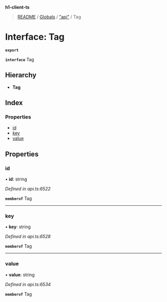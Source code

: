 **h1-client-ts**

> [README](../README.md) / [Globals](../globals.md) / ["api"](../modules/_api_.md) / Tag

# Interface: Tag

**`export`** 

**`interface`** Tag

## Hierarchy

* **Tag**

## Index

### Properties

* [id](_api_.tag.md#id)
* [key](_api_.tag.md#key)
* [value](_api_.tag.md#value)

## Properties

### id

•  **id**: string

*Defined in api.ts:6522*

**`memberof`** Tag

___

### key

•  **key**: string

*Defined in api.ts:6528*

**`memberof`** Tag

___

### value

•  **value**: string

*Defined in api.ts:6534*

**`memberof`** Tag
